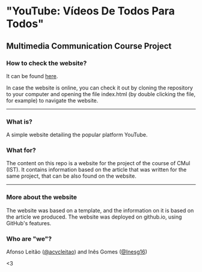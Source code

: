 # "YouTube: Vídeos De Todos Para Todos"
## Multimedia Communication Course Project

### How to check the website?
It can be found [here](https://acvcleitao.github.io/CMul_Project/index.html).

In case the website is online, you can check it out by cloning the repository to your computer and opening the file index.html (by double clicking the file, for example) to navigate the website.

*** 

### What is?
A simple website detailing the popular platform YouTube.

### What for?
The content on this repo is a website for the project of the course of CMul (IST). It contains information based on the article that was written for the same project, that can be also found on the website.

***

### More about the website
The website was based on a template, and the information on it is based on the article we produced.
The website was deployed on github.io, using GitHub's features.

### Who are "we"?
Afonso Leitão ([@acvcleitao](https://github.com/acvcleitao)) and Inês Gomes ([@Inesg16](https://github.com/Inesg16))

<3
